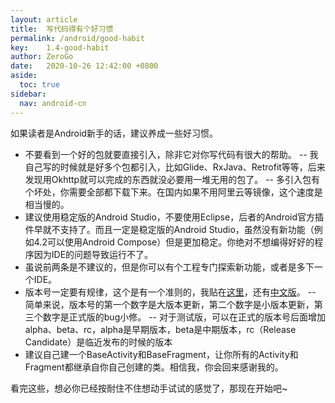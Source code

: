 ```yaml
---
layout: article
title:  写代码得有个好习惯
permalink: /android/good-habit
key:    1.4-good-habit
author: ZeroGo
date:   2020-10-26 12:42:00 +0800
aside:
  toc: true
sidebar:
  nav: android-cn
---
```

如果读者是Android新手的话，建议养成一些好习惯。

- 不要看到一个好的包就要直接引入，除非它对你写代码有很大的帮助。
  -- 我自己写的时候就是好多个包都引入，比如Glide、RxJava、Retrofit等等，后来发现用Okhttp就可以完成的东西就没必要用一堆无用的包了。
  -- 多引入包有个坏处，你需要全部都下载下来。在国内如果不用阿里云等镜像，这个速度是相当慢的。
- 建议使用稳定版的Android Studio，不要使用Eclipse，后者的Android官方插件早就不支持了。而且一定是稳定版的Android Studio，虽然没有新功能（例如4.2可以使用Android Compose）但是更加稳定。你绝对不想编得好好的程序因为IDE的问题导致运行不了。
- 虽说前两条是不建议的，但是你可以有个工程专门探索新功能，或者是多下一个IDE。
- 版本号一定要有规律，这个是有一个准则的，我贴在[这里](https://semver.org/)，还有[中文版](https://semver.org/lang/zh-CN/)。
  -- 简单来说，版本号的第一个数字是大版本更新，第二个数字是小版本更新，第三个数字是正式版的bug小修。
  -- 对于测试版，可以在正式的版本号后面增加alpha、beta、rc，alpha是早期版本，beta是中期版本，rc（Release Candidate）是临近发布的时候的版本
- 建议自己建一个BaseActivity和BaseFragment，让你所有的Activity和Fragment都继承自你自己创建的类。相信我，你会回来感谢我的。

看完这些，想必你已经按耐住不住想动手试试的感觉了，那现在开始吧~
